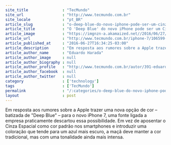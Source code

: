 ```yaml
---
site_title               : "TecMundo"
site_url                 : "http://www.tecmundo.com.br"
site_locale              : "pt_BR"
article_slug             : "o-deep-blue-do-novo-iphone-pode-ser-um-cinza-espacial-ainda-mais-escuro"
article_title            : "O 'Deep Blue' do novo iPhone pode ser um Cinza Espacial ainda mais escuro"
article_image            : "https://imgnzn-a.akamaized.net//2016/06/27/27163159860148-t1200x480.jpg"
article_url              : "http://www.tecmundo.com.br/iphone-7/106599-deep-blue-novo-iphone-cinza-espacial-ainda-escuro.htm"
article_published_at     : "2016-06-27T16:34:25-03:00"
article_description      : "Em resposta aos rumores sobre a Apple trazer uma nova opção de cor – batizada de 'Deep Blue' – para o novo iPhone 7, uma fonte ligada a empresa praticamente descartou essa possibilidade. Em vez de aposentar o Cinza Espacial como cor padrão nos smartphones e introduzir uma coloração que tende para um azul mais escuro, a maçã deve manter a cor tradicional, mas com uma tonalidade ainda mais intensa."
article_author_name      : "Eduardo Harada"
article_author_image     : null
article_author_biography : null
article_author_profile   : "http://www.tecmundo.com.br/autor/391-eduardo-harada/"
article_author_facebook  : null
article_author_twitter   : null
category                 : ['technology']
tags                     : ['TecMundo']
permalink                : "/:categories/o-deep-blue-do-novo-iphone-pode-ser-um-cinza-espacial-ainda-mais-escuro/"
layout                   : post
---
```


Em resposta aos rumores sobre a Apple trazer uma nova opção de cor – batizada de "Deep Blue" – para o novo iPhone 7, uma fonte ligada a empresa praticamente descartou essa possibilidade. Em vez de aposentar o Cinza Espacial como cor padrão nos smartphones e introduzir uma coloração que tende para um azul mais escuro, a maçã deve manter a cor tradicional, mas com uma tonalidade ainda mais intensa.
